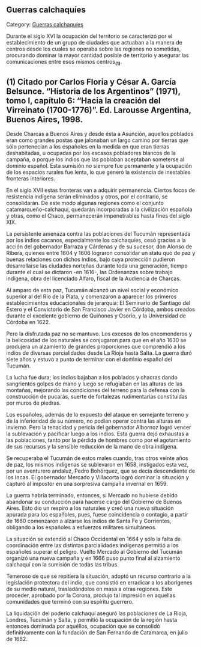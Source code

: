## Guerras calchaquíes

Category: [Guerras calchaquíes](http://descubrircorrientes.com.ar/2012/index.php/626-historia-desde-el-origen-hasta-1814/corrientes-en-el-siglo-xvii-periodo-1600-1750/guerras-calchaquies)

Durante el siglo XVI la ocupación del territorio se caracterizó por el establecimiento de un grupo de ciudades que actuaban a la manera de centros desde los cuales se operaba sobre las regiones no sometidas, procurando dominar la mayor cantidad posible de territorio y asegurar las comunicaciones entre esos mismos centros<sub><strong>(1)</strong></sub>.

## **(1) Citado por Carlos Floria y César A. García Belsunce. “Historia de los Argentinos” (1971), tomo I, capítulo 6: “Hacia la creación del Virreinato (1700-1776)”. Ed. Larousse Argentina, Buenos Aires, 1998.**

Desde Charcas a Buenos Aires y desde ésta a Asunción, aquellos poblados eran como grandes postas que jalonaban un largo camino por tierras que sólo pertenecían a los españoles en la medida en que eran tierras deshabitadas, u ocupadas por los escasos pobladores blancos de la campaña, o porque los indios que las poblaban aceptaban someterse al dominio español. Esta sumisión no siempre fue permanente y la ocupación de los espacios rurales fue lenta, lo que generó la existencia de inestables fronteras interiores.

En el siglo XVII estas fronteras van a adquirir permanencia. Ciertos focos de resistencia indígena serán eliminados y otros, por el contrario, se consolidarán. De este modo algunas regiones como el conjunto catamarqueño-calchaquí, quedarán incorporadas a la civilización española y otras, como el Chaco, permanecerán impenetrables hasta fines del siglo XIX.

La persistente amenaza contra las poblaciones del Tucumán representada por los indios cacanos, especialmente los calchaquíes, cesó gracias a la acción del gobernador Barraza y Cárdenas y de su sucesor, don Alonso de Ribera, quienes entre 1604 y 1606 lograron consolidar un statu quo de paz y buenas relaciones con dichos indios, bajo cuya protección pudieron desarrollarse las ciudades norteñas durante toda una generación, tiempo durante el cual se dictaron -en 1616-, las Ordenanzas sobre trabajo indígena, obra del licenciado Alfaro, fiscal de la Audiencia de Charcas.

Al amparo de esta paz, Tucumán alcanzó un nivel social y económico superior al del Río de la Plata, y comenzaron a aparecer los primeros establecimientos educacionales de jerarquía: El Seminario de Santiago del Estero y el Convictorio de San Francisco Javier en Córdoba, ambos creados durante el excelente gobierno de Quiñones y Osorio, y la Universidad de Córdoba en 1622.

Pero la disfrutada paz no se mantuvo. Los excesos de los encomenderos y la belicosidad de los naturales se conjugaron para que en el año 1630 se produjera un alzamiento de grandes proporciones que comprendió a los indios de diversas parcialidades desde La Rioja hasta Salta. La guerra duró siete años y estuvo a punto de terminar con el dominio español del Tucumán.

La lucha fue dura; los indios bajaban a los poblados y chacras dando sangrientos golpes de mano y luego se refugiaban en las alturas de las montañas, mejorando las condiciones del terreno para la defensa con la construcción de pucarás, suerte de fortalezas rudimentarias constituidas por muros de piedras.

Los españoles, además de lo expuesto del ataque en semejante terreno y de la inferioridad de su número, no podían operar contra las alturas en invierno. Pero la tenacidad y pericia del gobernador Albornoz logró vencer la sublevación y pacificar luego a los indios. Esta guerra dejó exhaustas a las poblaciones, tanto por la pérdida de hombres como por el agotamiento de sus recursos y la sensible reducción de la mano de obra indígena.

Se recuperaba el Tucumán de estos males cuando, tras otros veinte años de paz, los mismos indígenas se sublevaron en 1658, instigados esta vez, por un aventurero andaluz, Pedro Bohórquez, que se decía descendiente de los Incas. El gobernador Mercado y Villacorta logró dominar la situación y capturó al impostor en una sorpresiva campaña invernal en 1659.

La guerra habría terminado, entonces, si Mercado no hubiese debido abandonar su conducción para hacerse cargo del Gobierno de Buenos Aires. Esto dio un respiro a los naturales y creó una nueva situación apurada para los españoles, pues, fuese coincidencia o contagio, a partir de 1660 comenzaron a alzarse los indios de Santa Fe y Corrientes, obligando a los españoles a esfuerzos militares simultáneos.

La situación se extendió al Chaco Occidental en 1664 y sólo la falta de coordinación entre las distintas parcialidades indígenas permitió a los españoles superar el peligro. Vuelto Mercado al Gobierno del Tucumán organizó una nueva campaña y en 1666 puso punto final al alzamiento calchaquí con la sumisión de todas las tribus.

Temeroso de que se repitiera la situación, adoptó un recurso contrario a la legislación protectora del indio, que consistió en erradicar a los aborígenes de su medio natural, trasladándolos en masa a otras regiones. Este proceder, aprobado por la Corona, produjo tal impresión en aquellas comunidades que terminó con su espíritu guerrero.

La liquidación del poderío calchaquí aseguró las poblaciones de La Rioja, Londres, Tucumán y Salta, y permitió la ocupación de la región hasta entonces dominada por aquéllos, ocupación que se consolidó definitivamente con la fundación de San Fernando de Catamarca, en julio de 1682.